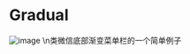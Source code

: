 # Gradual
![image](https://github.com/fcp12138/Gradual/blob/master/app/src/main/res/raw/GIF.gif ) 
\n类微信底部渐变菜单栏的一个简单例子
